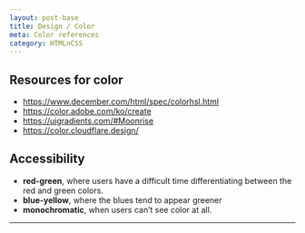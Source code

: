 ```yaml
---
layout: post-base
title: Design / Color
meta: Color references
category: HTMLnCSS
---
```

## Resources for color

* <https://www.december.com/html/spec/colorhsl.html>
* <https://color.adobe.com/ko/create>
* <https://uigradients.com/#Moonrise>
* <https://color.cloudflare.design/>

## Accessibility

* **red-green**, where users have a difficult time differentiating between the red and green colors.
* **blue-yellow**, where the blues tend to appear greener
* **monochromatic**, when users can’t see color at all.

---
